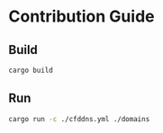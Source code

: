 # Contribution Guide

## Build

```bash
cargo build
```

## Run

```bash
cargo run -c ./cfddns.yml ./domains
```
